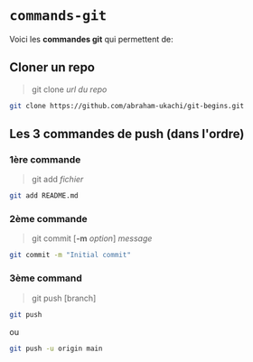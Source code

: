 # `commands-git`

Voici les **commandes git** qui permettent de:

## Cloner un repo
> git clone *_url du repo_*

```sh
git clone https://github.com/abraham-ukachi/git-begins.git
```

## Les 3 commandes de push (dans l'ordre)

### 1ère commande
> git add *_fichier_*

```sh
git add README.md
```

### 2ème commande
> git commit [**-m** _option_] *_message_*

```sh
git commit -m "Initial commit"
```

### 3ème command
> git push [branch]

```sh
git push
```
ou 

```sh
git push -u origin main
```


    
